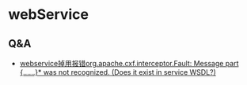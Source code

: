 # webService
## Q&A
- [webservice掉用报错org.apache.cxf.interceptor.Fault: Message part {......}* was not recognized. (Does it exist in service WSDL?)](http://t.zoukankan.com/HuuuWnnn-p-14174458.html)
